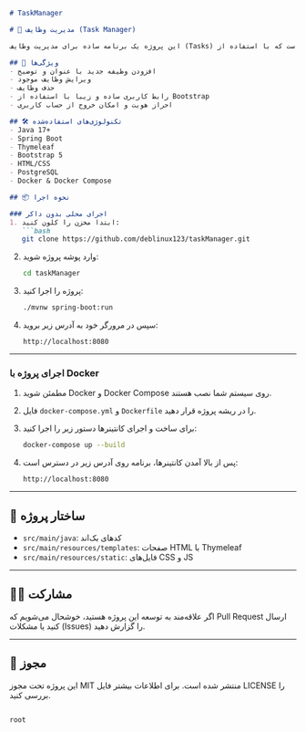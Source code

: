 

````markdown
# TaskManager

# 📝 مدیریت وظایف (Task Manager)

این پروژه یک برنامه ساده برای مدیریت وظایف (Tasks) است که با استفاده از Java، Spring Boot و Thymeleaf توسعه داده شده است. کاربران می‌توانند وظایف جدید ایجاد کنند، آن‌ها را ویرایش یا حذف کنند و لیست وظایف خود را مشاهده نمایند.

## 🚀 ویژگی‌ها
- افزودن وظیفه جدید با عنوان و توضیح
- ویرایش وظایف موجود
- حذف وظایف
- رابط کاربری ساده و زیبا با استفاده از Bootstrap
- احراز هویت و امکان خروج از حساب کاربری

## 🛠 تکنولوژی‌های استفاده‌شده
- Java 17+
- Spring Boot
- Thymeleaf
- Bootstrap 5
- HTML/CSS
- PostgreSQL
- Docker & Docker Compose

## 📦 نحوه اجرا

### اجرای محلی بدون داکر
1. ابتدا مخزن را کلون کنید:
   ```bash
   git clone https://github.com/deblinux123/taskManager.git
````

2. وارد پوشه پروژه شوید:

   ```bash
   cd taskManager
   ```
3. پروژه را اجرا کنید:

   ```bash
   ./mvnw spring-boot:run
   ```
4. سپس در مرورگر خود به آدرس زیر بروید:

   ```
   http://localhost:8080
   ```

---

### اجرای پروژه با Docker

1. مطمئن شوید Docker و Docker Compose روی سیستم شما نصب هستند.

2. فایل `docker-compose.yml` و `Dockerfile` را در ریشه پروژه قرار دهید.

3. برای ساخت و اجرای کانتینرها دستور زیر را اجرا کنید:

   ```bash
   docker-compose up --build
   ```

4. پس از بالا آمدن کانتینرها، برنامه روی آدرس زیر در دسترس است:

   ```
   http://localhost:8080
   ```

---

## 📁 ساختار پروژه

* `src/main/java`: کدهای بک‌اند
* `src/main/resources/templates`: صفحات HTML با Thymeleaf
* `src/main/resources/static`: فایل‌های CSS و JS

---

## 🙋‍♂️ مشارکت

اگر علاقه‌مند به توسعه این پروژه هستید، خوشحال می‌شویم که Pull Request ارسال کنید یا مشکلات (Issues) را گزارش دهید.

---

## 📄 مجوز

این پروژه تحت مجوز MIT منتشر شده است. برای اطلاعات بیشتر فایل LICENSE را بررسی کنید.

```

root
```
